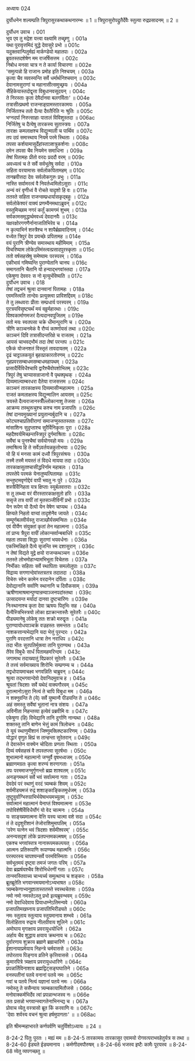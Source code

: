 अध्यायः 024

दुर्योधनेन शल्यम्प्रति त्रिपुरासुरकथाकथनारम्भः ॥ 1 ॥ त्रिपुरासुरोपद्रुतैर्देवैः स्तुत्या रुद्रप्रसादनम् ॥ 2 ॥

दुर्योधन उवाच ।	001  
भूय एव तु मद्रेश यत्त्वा वक्ष्यामि तच्छृणु ।	001a  
यथा पुरावृत्तमिदं युद्धे देवासुरे प्रभो ॥	001c  
यदुक्तवान्पितुर्मह्यं मार्कण्डेयो महातपाः ।	002a  
ब्रुवतस्तदशेषेण मम राजर्षिसत्तम ।	002c  
निबोध मनसा चात्र न ते कार्या विचारणा ॥	002e  
\'समुत्पन्नो हि राजानः प्रमोह इति निश्चयम् ।	003a  
कृत्वा चैव व्यवस्यन्ति सर्वे धर्मार्थनिश्चयान् ॥	003c  
देवानामसुराणां च महानासीत्समुच्छ्रयः ।	004a  
सैंहिकेयास्तदोद्वृत्ता विबुधानवसूदयन् ।	004c  
ते निरस्ताः कृता देवैर्दानवा बलगर्विताः\' ॥	004e  
तत्रासीत्प्रथमो राजन्सङ्ग्रामस्तारकामयः ।	005a  
निर्जिताश्च ततो दैत्या दैवतैरिति नः श्रुतिः ॥	005c  
भग्नदर्पा निरुत्साहाः पातालं विविशुस्तदा ॥	006ac  
निर्जितेषु च दैत्येषु तारकस्य सुतास्त्रयः ।	007a  
ताराक्षः कमलाक्षश्च विद्युन्माली च पार्थिव ॥	007c  
तप उग्रं समास्थाय नियमे परमे स्थिताः ।	008a  
तपसा कर्शयामासुर्देहांस्ताञ्शत्रुकर्शनाः ॥	008c  
दमेन तपसा चैव नियमेन समाधिना ।	009a  
तेषां पितामहः प्रीतो वरदः प्रददौ वरम् ॥	009c  
अवध्यत्वं च ते सर्वे सर्वभूतेषु सर्वदा ।	010a  
सहिता वरयामासः सर्वलोकपितामहम् ॥	010c  
तानब्रवीत्तदा देवः सर्वलोकगुरुः प्रभुः ।	011a  
नास्ति सर्वामरत्वं वै निवर्तध्वमितोऽसुराः ।	011c  
अन्यं वरं वृणीध्वं वै रोचते यादृशो हि वः ॥	011e  
ततस्ते सहिता राजन्सम्प्रधार्यासकृद्बहुः ।	012a  
सर्वलोकेश्वरं वाक्यं प्रणम्यैनमथाऽब्रुवन् ॥	012c  
वस्तुमिच्छाम नगरं कर्तुं कामगमं शुभम् ।	013a  
सर्वकामसमृद्धार्थमवध्यं देवदानवैः ॥	013c  
यक्षरक्षोरगगणैर्नानाजातिभिरेव च ।	014a  
न कृत्याभिर्न शस्त्रैश्च न शापैर्ब्रह्मवादिनाम् ।	014c  
वध्येत त्रिपुरं देव प्रयच्छेः प्रपितामह ॥	014e  
वयं पुराणि त्रीण्येव समास्थाय महीमिमाम् ।	015a  
विचरिष्याम लोकेऽस्मिंस्त्वत्प्रसादपुरस्कृताः ॥	015c  
ततो वर्षसहस्रेषु समेष्यामः परस्परम् ।	016a  
एकीभावं गमिष्यन्ति पुराण्येतानि चानघ ॥	016c  
समागतानि चैतानि यो हन्याद्भगवांस्तदा ।	017a  
एकेषुणा देववरः स नो मृत्युर्भविष्यति ॥	017c  
दुर्योधन उवाच ।	018  
तेषां तद्वचनं श्रुत्वा दानवानां पितामहः ।	018a  
एवमस्त्विति तान्देवः प्रत्युक्त्वा प्राविशद्दिवम् ॥	018c  
ते तु लब्धवराः प्रीताः सम्प्रधार्य परस्परम् ।	019a  
पुरत्रयविसृष्ट्यर्थं मयं वव्रुर्महारथाः ।	019c  
विश्वकार्माणमजरं दैत्यदानवपूजितम् ॥	019e  
ततो मयः स्वतपसा चक्रे धीमान्पुराणि च ।	020a  
त्रीणि काञ्चनमेकं वै रौप्यं कार्ष्णायसं तथा ॥	020c  
काञ्चनं दिवि तत्रासीदन्तरिक्षे च राजतम् ।	021a  
आयसं चाभवद्भौमं तदा तेषां परन्तप ॥	021c  
एकैकं योजनशतं विस्तृतं तावदायतम् ।	022a  
दृढं चाट्टालकयुतं बृहत्प्राकारतोरणम् ॥	022c  
गृहप्रवरसम्बाधमसम्बाधमहापथम् ।	023a  
प्रासादैर्विविधैश्चापि द्वारैश्चैवोपशोभितम् ॥	023c  
त्रिपुरं तेषु चाप्यासन्राजानो वै पृथक्पृथक् ।	024a  
दिव्यमाल्याम्बरधरा दैतेया राजसत्तम ॥	024c  
काञ्चनं तारकाक्षस्य दिव्यमासीन्महात्मनः ।	025a  
राजतं कमलाक्षस्य विद्युन्मालिन आयसम् ॥	025c  
त्रयस्ते दैत्यराजानस्त्रीँल्लोकानाशु तेजसा ।	026a  
आक्रम्य तस्थुरूचुश्च कश्च नाम प्रजापतिः ॥	026c  
तेषां दानवमुख्यानां प्रयुतान्यर्बुदानि च ।	027a  
कोट्यश्चाप्रतिवीराणां समाजग्मुस्ततस्ततः ॥	027c  
मांसाशिनः सुदृप्ताश्च सुरैर्विनिकृताः पुरा ।	028a  
महदैश्वर्यमिच्छन्तस्त्रिपुरं दुर्गमाश्रिताः ॥	028c  
सर्वेषां च पुनश्चैषां सर्वयोगवहो मयः ।	029a  
तमाश्रित्य हि ते सर्वेऽवर्तयन्नकुतोभयाः ॥	029c  
यो हि यं मनसा कामं दध्यौ त्रिपुरसंश्रयः ।	030a  
तस्मै तस्मै मयस्तं तं विदधे मायया तदा ॥	030c  
तारकाक्षसुतश्चासीद्धरिर्नाम महाबलः ।	031a  
तपस्तेपे परमकं येनातुष्यत्पितामहः ॥	031c  
सन्तुष्टमवृणोद्देवं वापी भवतु नः पुरे ।	032a  
शस्त्रैर्विनिहता यत्र क्षिप्ताः स्युर्बलवत्तराः ॥	032c  
स तु लब्ध्वा वरं वीरस्तारकाक्षसुतो हरिः ।	033a  
ससृजे तत्र वापीं तां मृतसञ्जीविनीं प्रभो ॥	033c  
येन रूपेण यो दैत्यो येन वेषेण चाप्यथ ।	034a  
क्षिप्यते निहतो वाप्यां तादृशेनैव जायते ।	034c  
सम्पूर्णबलवीर्यस्तु राजञ्छौर्यसमन्वितः ॥	034e  
एवं वीर्येण संयुक्तां कृतां तेन महात्मना ।	035a  
तां प्राप्य त्रैपुरा वापीं लोकान्सर्वान्बबाधिरे ॥	035c  
महता तपसा सिद्धाः सुराणां भयवर्धनाः ।	036a  
एकस्मिन्निहते दैत्ये सृजन्ति स्म दशासुरान् ।	036c  
न तेषां विद्यते युद्वे क्षयो राजन्कथञ्चन ॥	036e  
ततस्ते लोभमोहाभ्यामभिभूता विचेतसः ।	037a  
निर्भीकाः सहिताः सर्वे स्थापिताः समलोलुपाः ॥	037c  
विद्राव्य सगणान्देवांस्तत्रतत्र तदातदा ।	038a  
विचेरुः स्वेन कामेन वरदानेन दर्पिताः ॥	038c  
देवोद्यानानि सर्वाणि स्थानानि च दिवौकसाम् ।	039a  
ऋषीणामाश्रमान्पुण्यान्रम्याञ्जनपदांस्तथा ।	039c  
उत्सादयन्त मर्यादां दानवा दुष्टचारिणः ॥	039e  
निःस्थानाश्च कृता देवा ऋषयः पितृभिः सह ।	040a  
दैत्यैस्त्रिभिस्त्रयो लोका ह्याक्रान्तास्तैः सुरेतरैः ॥	040c  
पीड्यमानेषु लोकेषु ततः शक्रो मरुद्वृतः ।	041a  
पुराण्यायोधयाञ्चक्रे वज्रहस्तः समन्ततः ॥	041c  
नाशकत्तान्यभेद्यानि यदा भेत्तुं पुरन्दरः ।	042a  
पुराणि वरदत्तानि धात्रा तेन नराधिप ॥	042c  
तदा भीतः सुरपतिर्मुक्त्वा तानि पुराण्यथ ।	043a  
तैरेव विबुधैः सार्धं पितामहमरिन्दम ।	043c  
जगामाथ तदाख्यातुं विप्रकारं सुरेतरैः ॥	043e  
ते तत्त्वं सर्वमाख्याय शिरोभिः सम्प्रणम्य च ।	044a  
तद्वधोपायमाचक्ष्व भगवन्निति चाब्रुवन् ॥	044c  
श्रुत्वा तद्भगवान्देवो देवानिदमुवाच ह ।	045a  
श्रूयतां त्रिदशाः सर्वे यथेदं वाक्यगौरवम् ॥	045c  
दुरात्मानोऽसुरा नित्यं ते चापि विबुधा मम ।	046a  
न शक्नुवन्ति ते (ये) सर्वे युष्मान्वै पीडयन्ति ते ॥	046c  
अहं समस्तु सर्वेषां भूतानां नात्र संशयः ।	047a  
अविनीता निहन्तव्या इत्येवं प्रब्रवीमि वः ॥	047c  
एकेषुणा (हि) विभेद्यानि तानि दुर्गाणि नान्यथा ।	048a  
शक्तस्तु तानि बाणेन भेत्तुं कामं त्रिलोचनः ॥	048c  
ते यूयं स्थाणुमीशानं जिष्णुमक्लिष्टकारिणम् ।	049a  
योद्धारं वृणुत क्षिप्रं स तान्हन्ता सुरेतरान् ॥	049c  
ते देवास्तेन वाक्येन चोदिताः प्रणताः स्थिताः ।	050a  
दिव्यं वर्षसहस्रं वै तपस्तप्त्वा सुरर्षभाः ।	050c  
शुभात्मानो महात्मानो जग्मुर्वै वृषभध्वजम् ॥	050e  
ब्रह्माणमग्रतः कृत्वा शरण्यं शरणागताः ।	051a  
तपः परममाजग्मुर्गृणन्तो ब्रह्म शाश्वतम् ॥	051c  
अनङ्गमथनं सर्वे भवं सर्वात्मना गताः ।	052a  
देवदेवं परं स्थाणुं वरदं त्र्यम्बकं शिवम् ॥	052c  
शर्वमीड्यमजं रुद्रं शशाङ्काङ्कितमूर्धजम् ।	053a  
तुष्टुवुर्वाग्भिरुग्राभिर्भयेष्वभयमच्युतम् ।	053c  
सर्वात्मानं महात्मानं येनाप्तं विश्वमात्मना ॥	053e  
तपोविशेषैर्विविधैर्योगं यो वेद चात्मनः ।	054a  
यः साङ्ख्यमात्मना वेत्ति यस्य चात्मा वशे सदा ॥	054c  
तं ते ददृशुरीशानं तेजोराशिमुमापतिम् ।	055a  
\'परेण यत्नेन भवं त्रिदशाः शर्वमीश्वरम्\' ।	055c  
अनन्यसदृशं लोके प्रतपन्तमकल्मषम् ॥	055e  
एकश्च भगवांस्तत्र नानारूपमकल्पयत् ।	056a  
आत्मनः प्रतिरूपाणि रूपाण्यथ महात्मनि ।	056c  
परस्परस्य चापश्यन्सर्वे परमविस्मिताः ॥	056e  
सर्वभूतमयं दृष्ट्वा तमजं जगतः परिम् ।	057a  
देवा ब्रह्मर्षयश्चैव शिरोभिर्धरणीं गताः ॥	057c  
तान्स्वस्तिवाच्य चाभ्यर्च्य समुत्थाप्य च शङ्करः ।	058a  
ब्रूतब्रूतेति भगवान्स्मयमानोऽभ्यभाषत ॥	058c  
त्र्यम्बकेणाभ्यनुज्ञातास्ततस्ते स्वस्थचेतसः ।	059a  
नमो नमो नमस्तेऽस्तु प्रभो इत्यब्रुवन्भवम् ॥	059c  
नमो देवाधिदेवाय प्रियाधाम्नेऽतिमन्यवे ।	060a  
प्रजापतिमखघ्नाय प्रजापतिभिरीड्यते ॥	060c  
नमः स्तुताय स्तुत्याय स्तूयमानाय शम्भवे ।	061a  
विलोहिताय रुद्राय नीलग्रीवाय शूलिने ॥	061c  
अमोघाय मृगाक्षाय प्रवरायुधयोधिने ।	062a  
अर्हाय चैव शुद्धाय क्षयाय क्रथनाय च ॥	062c  
दुर्वारणाय शुक्राय ब्रह्मणे ब्रह्मचारिणे ।	063a  
ईशानायाप्रमेयाय निहन्त्रे चर्मवाससे ॥	063c  
तपोरताय पिङ्गाय व्रतिने कृत्तिवाससे ।	064a  
कुमारपित्रे त्र्यक्षाय प्रवरायुधधारिणे ॥	064c  
प्रपन्नार्तिविनाशाय ब्रह्मद्विट्सङ्घघातिने ।	065a  
वनस्पतीनां पतये वनानां पतये नमः ॥	065c  
गवां च पतये नित्यं यज्ञानां पतये नमः ।	066a  
नमोस्तु ते ससैन्याय त्र्यम्बकायामितौजसे ।	066c  
मनोवाक्कर्मभिर्देव त्वां प्रपन्नान्भजस्व नः ॥	066e  
ततः प्रसन्नो भगवान्स्वागतेनाभिनन्द्य च ।	067a  
प्रोवाच व्येतु वस्त्रासो ब्रूत किं करवाणि वः ॥	067c  
\'देवाः शर्वस्य वचनं श्रुत्वा हर्षमुपागताः\' ॥ ॥	068ac  

इति श्रीमन्महाभारते कर्णपर्वणि चतुर्विंशोऽध्यायः ॥ 24 ॥

8-24-2 पितुः पुरतः । मह्यं मम ॥ 8-24-5 तारकामयः तारकासुर एवामयो रोगवत्पराभवहेतुर्यत्र स तथा ॥ 8-24-60 ईड्यते ईड्यमानाय । कर्मणीदमपौरुषम् ॥ 8-24-66 भजस्व इष्टैः कामैः पूरयस्व ॥ 8-24-68 व्येतु व्यपगच्छतु ॥
